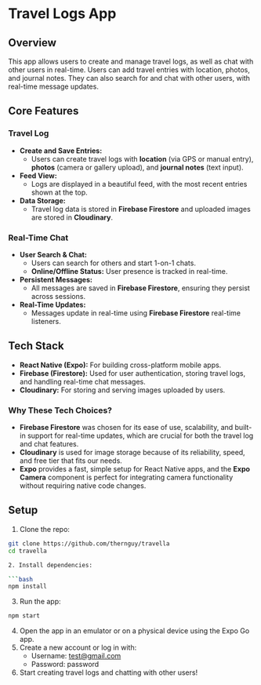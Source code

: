 # Travel Logs App

## Overview
This app allows users to create and manage travel logs, as well as chat with other users in real-time. Users can add travel entries with location, photos, and journal notes. They can also search for and chat with other users, with real-time message updates.

## Core Features

### Travel Log
- **Create and Save Entries:**
  - Users can create travel logs with **location** (via GPS or manual entry), **photos** (camera or gallery upload), and **journal notes** (text input).
- **Feed View:**
  - Logs are displayed in a beautiful feed, with the most recent entries shown at the top.
- **Data Storage:**
  - Travel log data is stored in **Firebase Firestore** and uploaded images are stored in **Cloudinary**.

### Real-Time Chat
- **User Search & Chat:**
  - Users can search for others and start 1-on-1 chats.
  - **Online/Offline Status:** User presence is tracked in real-time.
- **Persistent Messages:**
  - All messages are saved in **Firebase Firestore**, ensuring they persist across sessions.
- **Real-Time Updates:**
  - Messages update in real-time using **Firebase Firestore** real-time listeners.

## Tech Stack
- **React Native (Expo):** For building cross-platform mobile apps.
- **Firebase (Firestore):** Used for user authentication, storing travel logs, and handling real-time chat messages.
- **Cloudinary:** For storing and serving images uploaded by users.
  
### Why These Tech Choices?
- **Firebase Firestore** was chosen for its ease of use, scalability, and built-in support for real-time updates, which are crucial for both the travel log and chat features.
- **Cloudinary** is used for image storage because of its reliability, speed, and free tier that fits our needs.
- **Expo** provides a fast, simple setup for React Native apps, and the **Expo Camera** component is perfect for integrating camera functionality without requiring native code changes.

## Setup

1. Clone the repo:

```bash
git clone https://github.com/thernguy/travella
cd travella

2. Install dependencies:

```bash
npm install
```

3. Run the app:

```bash
npm start
```
4. Open the app in an emulator or on a physical device using the Expo Go app.
5. Create a new account or log in with:
   - Username: test@gmail.com
   - Password: password
6. Start creating travel logs and chatting with other users!